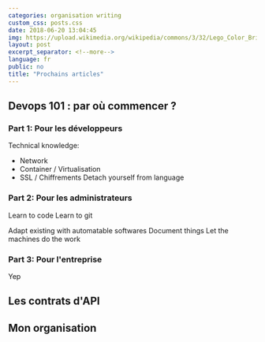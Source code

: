 ```yaml
---
categories: organisation writing
custom_css: posts.css
date: 2018-06-20 13:04:45
img: https://upload.wikimedia.org/wikipedia/commons/3/32/Lego_Color_Bricks.jpg
layout: post
excerpt_separator: <!--more-->
language: fr
public: no
title: "Prochains articles"
---
```


## Devops 101 : par où commencer ?

### Part 1: Pour les développeurs

Technical knowledge:
  * Network
  * Container / Virtualisation
  * SSL / Chiffrements
Detach yourself from language

### Part 2: Pour les administrateurs

Learn to code
Learn to git

Adapt existing with automatable softwares
Document things
Let the machines do the work

### Part 3: Pour l'entreprise

Yep

## Les contrats d'API





## Mon organisation


